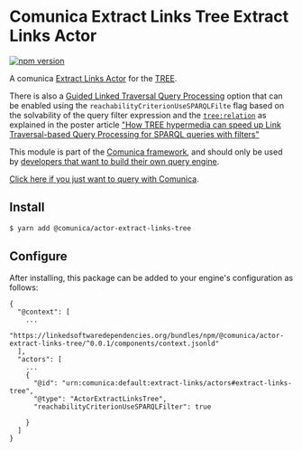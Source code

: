 # Comunica Extract Links Tree Extract Links Actor

[![npm version](https://badge.fury.io/js/%40comunica%2Factor-extract-links-tree.svg)](https://www.npmjs.com/package/@comunica/actor-extract-links-tree)

A comunica [Extract Links Actor](https://github.com/comunica/comunica-feature-link-traversal/tree/master/packages/bus-extract-links) for the [TREE](https://treecg.github.io/specification/).

There is also a [Guided Linked Traversal Query Processing](https://arxiv.org/abs/2005.02239)
option that can be enabled using the `reachabilityCriterionUseSPARQLFilte` flag based on the solvability of the query filter expression
and the [`tree:relation`](https://treecg.github.io/specification/#Relation) as explained in
the poster article
["How TREE hypermedia can speed up Link Traversal-based Query Processing for SPARQL queries with filters"](https://constraintautomaton.github.io/How-TREE-hypermedia-can-speed-up-Link-Traversal-based-Query-Processing-queries/) 

This module is part of the [Comunica framework](https://github.com/comunica/comunica),
and should only be used by [developers that want to build their own query engine](https://comunica.dev/docs/modify/).

[Click here if you just want to query with Comunica](https://comunica.dev/docs/query/).

## Install

```bash
$ yarn add @comunica/actor-extract-links-tree
```

## Configure

After installing, this package can be added to your engine's configuration as follows:
```text
{
  "@context": [
    ...
    "https://linkedsoftwaredependencies.org/bundles/npm/@comunica/actor-extract-links-tree/^0.0.1/components/context.jsonld"  
  ],
  "actors": [
    ...
    {
      "@id": "urn:comunica:default:extract-links/actors#extract-links-tree",
      "@type": "ActorExtractLinksTree",
      "reachabilityCriterionUseSPARQLFilter": true

    }
  ]
}
```
